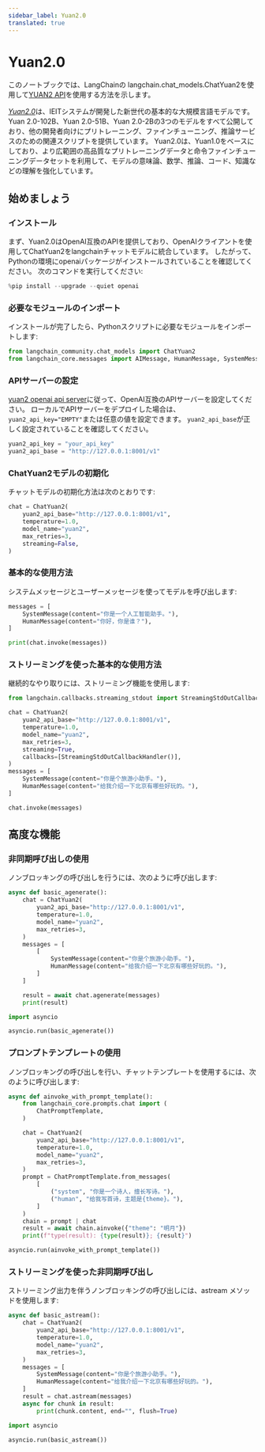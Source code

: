 ```yaml
---
sidebar_label: Yuan2.0
translated: true
---
```


# Yuan2.0

このノートブックでは、LangChainの langchain.chat_models.ChatYuan2を使用して[YUAN2 API](https://github.com/IEIT-Yuan/Yuan-2.0/blob/main/docs/inference_server.md)を使用する方法を示します。

[*Yuan2.0*](https://github.com/IEIT-Yuan/Yuan-2.0/blob/main/README-EN.md)は、IEITシステムが開発した新世代の基本的な大規模言語モデルです。 Yuan 2.0-102B、Yuan 2.0-51B、Yuan 2.0-2Bの3つのモデルをすべて公開しており、他の開発者向けにプリトレーニング、ファインチューニング、推論サービスのための関連スクリプトを提供しています。 Yuan2.0は、Yuan1.0をベースにしており、より広範囲の高品質なプリトレーニングデータと命令ファインチューニングデータセットを利用して、モデルの意味論、数学、推論、コード、知識などの理解を強化しています。

## 始めましょう

### インストール

まず、Yuan2.0はOpenAI互換のAPIを提供しており、OpenAIクライアントを使用してChatYuan2をlangchainチャットモデルに統合しています。
したがって、Pythonの環境にopenaiパッケージがインストールされていることを確認してください。 次のコマンドを実行してください:

```python
%pip install --upgrade --quiet openai
```

### 必要なモジュールのインポート

インストールが完了したら、Pythonスクリプトに必要なモジュールをインポートします:

```python
from langchain_community.chat_models import ChatYuan2
from langchain_core.messages import AIMessage, HumanMessage, SystemMessage
```

### APIサーバーの設定

[yuan2 openai api server](https://github.com/IEIT-Yuan/Yuan-2.0/blob/main/docs/Yuan2_fastchat.md)に従って、OpenAI互換のAPIサーバーを設定してください。
ローカルでAPIサーバーをデプロイした場合は、`yuan2_api_key="EMPTY"`または任意の値を設定できます。
`yuan2_api_base`が正しく設定されていることを確認してください。

```python
yuan2_api_key = "your_api_key"
yuan2_api_base = "http://127.0.0.1:8001/v1"
```

### ChatYuan2モデルの初期化

チャットモデルの初期化方法は次のとおりです:

```python
chat = ChatYuan2(
    yuan2_api_base="http://127.0.0.1:8001/v1",
    temperature=1.0,
    model_name="yuan2",
    max_retries=3,
    streaming=False,
)
```

### 基本的な使用方法

システムメッセージとユーザーメッセージを使ってモデルを呼び出します:

```python
messages = [
    SystemMessage(content="你是一个人工智能助手。"),
    HumanMessage(content="你好，你是谁？"),
]
```

```python
print(chat.invoke(messages))
```

### ストリーミングを使った基本的な使用方法

継続的なやり取りには、ストリーミング機能を使用します:

```python
from langchain.callbacks.streaming_stdout import StreamingStdOutCallbackHandler

chat = ChatYuan2(
    yuan2_api_base="http://127.0.0.1:8001/v1",
    temperature=1.0,
    model_name="yuan2",
    max_retries=3,
    streaming=True,
    callbacks=[StreamingStdOutCallbackHandler()],
)
messages = [
    SystemMessage(content="你是个旅游小助手。"),
    HumanMessage(content="给我介绍一下北京有哪些好玩的。"),
]
```

```python
chat.invoke(messages)
```

## 高度な機能

### 非同期呼び出しの使用

ノンブロッキングの呼び出しを行うには、次のように呼び出します:

```python
async def basic_agenerate():
    chat = ChatYuan2(
        yuan2_api_base="http://127.0.0.1:8001/v1",
        temperature=1.0,
        model_name="yuan2",
        max_retries=3,
    )
    messages = [
        [
            SystemMessage(content="你是个旅游小助手。"),
            HumanMessage(content="给我介绍一下北京有哪些好玩的。"),
        ]
    ]

    result = await chat.agenerate(messages)
    print(result)
```

```python
import asyncio

asyncio.run(basic_agenerate())
```

### プロンプトテンプレートの使用

ノンブロッキングの呼び出しを行い、チャットテンプレートを使用するには、次のように呼び出します:

```python
async def ainvoke_with_prompt_template():
    from langchain_core.prompts.chat import (
        ChatPromptTemplate,
    )

    chat = ChatYuan2(
        yuan2_api_base="http://127.0.0.1:8001/v1",
        temperature=1.0,
        model_name="yuan2",
        max_retries=3,
    )
    prompt = ChatPromptTemplate.from_messages(
        [
            ("system", "你是一个诗人，擅长写诗。"),
            ("human", "给我写首诗，主题是{theme}。"),
        ]
    )
    chain = prompt | chat
    result = await chain.ainvoke({"theme": "明月"})
    print(f"type(result): {type(result)}; {result}")
```

```python
asyncio.run(ainvoke_with_prompt_template())
```

### ストリーミングを使った非同期呼び出し

ストリーミング出力を伴うノンブロッキングの呼び出しには、astream メソッドを使用します:

```python
async def basic_astream():
    chat = ChatYuan2(
        yuan2_api_base="http://127.0.0.1:8001/v1",
        temperature=1.0,
        model_name="yuan2",
        max_retries=3,
    )
    messages = [
        SystemMessage(content="你是个旅游小助手。"),
        HumanMessage(content="给我介绍一下北京有哪些好玩的。"),
    ]
    result = chat.astream(messages)
    async for chunk in result:
        print(chunk.content, end="", flush=True)
```

```python
import asyncio

asyncio.run(basic_astream())
```
